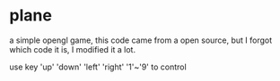 # plane
a simple opengl game, this code came from a open source, but I forgot which code it is, I modified it a lot.

use key 'up'  'down'  'left'  'right' '1'~'9' to control
